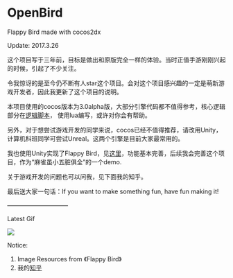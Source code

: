 OpenBird
========

Flappy Bird made with cocos2dx

Update: 2017.3.26

这个项目写于三年前，目标是做出和原版完全一样的体验。当时正值手游刚刚兴起的时候，引起了不少关注。

令我惊讶的是至今仍不断有人star这个项目。会对这个项目感兴趣的一定是萌新游戏开发者，因此我更新了这个项目的说明。

本项目使用的cocos版本为3.0alpha版，大部分引擎代码都不值得参考，核心逻辑部分在<a href="https://github.com/crosslife/OpenBird/tree/master/Resources/scripts">逻辑脚本</a>， 使用lua编写，或许对你会有帮助。

另外，对于想尝试游戏开发的同学来说，cocos已经不值得推荐，请改用Unity，计算机科班同学可尝试Unreal。这两个引擎是目前大家最常用的。

我也使用Unity实现了Flappy Bird，见<a href="https://github.com/crosslife/UnityBird">这里</a>，功能基本完善，后续我会完善这个项目，作为“麻雀虽小五脏俱全”的一个demo.

关于游戏开发的问题也可以问我，见下面我的知乎。

最后送大家一句话：If you want to make something fun, have fun making it! 

——————————

Latest Gif

<img src="https://f.cloud.github.com/assets/1802419/2227290/dc423e48-9abc-11e3-9433-5ba2ab3e078c.gif">

Notice:

1. Image Resources from 《Flappy Bird》
4. 我的<a href="https://www.zhihu.com/people/crosslife/activities">知乎</a>
